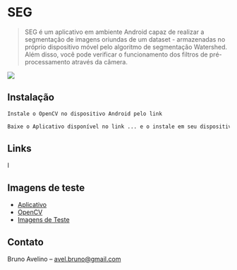 # SEG
> SEG é um aplicativo em ambiente Android capaz de realizar a segmentação de imagens oriundas de um dataset - armazenadas no próprio dispositivo móvel pelo algoritmo de segmentação Watershed.
> Além disso, você pode verificar o funcionamento dos filtros de pré-processamento através da câmera.
 

![](header.png)

## Instalação
```sh
Instale o OpenCV no dispositivo Android pelo link 
```
```sh
Baixe o Aplicativo disponível no link ... e o instale em seu dispositivo Android. 
```

## Links
I
## Imagens de teste
- [Aplicativo](https://www.google.com)
- [OpenCV](https://www.google.com)
- [Imagens de Teste](https://www.google.com)


## Contato
Bruno Avelino  – avel.bruno@gmail.com



